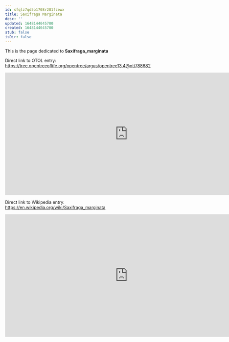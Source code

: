 ```yaml
---
id: sfqlz7qd5o1708r281fzewx
title: Saxifraga Marginata
desc: ''
updated: 1648144045700
created: 1648144045700
stub: false
isDir: false
---
```

This is the page dedicated to **Saxifraga_marginata**


Direct link to OTOL entry: https://tree.opentreeoflife.org/opentree/argus/opentree13.4@ott788682



<html>
    <body>
    <iframe src="https://tree.opentreeoflife.org/opentree/argus/opentree13.4@ott788682"
    width="800" height="400" frameborder="0" allowfullscreen> </iframe>
    </body>
</html>
    


Direct link to Wikipedia entry: https://en.wikipedia.org/wiki/Saxifraga_marginata



<html>
    <body>
    <iframe src="https://en.wikipedia.org/wiki/Saxifraga_marginata"
    width="800" height="400" frameborder="0" allowfullscreen> </iframe>
    </body>
</html>
    
